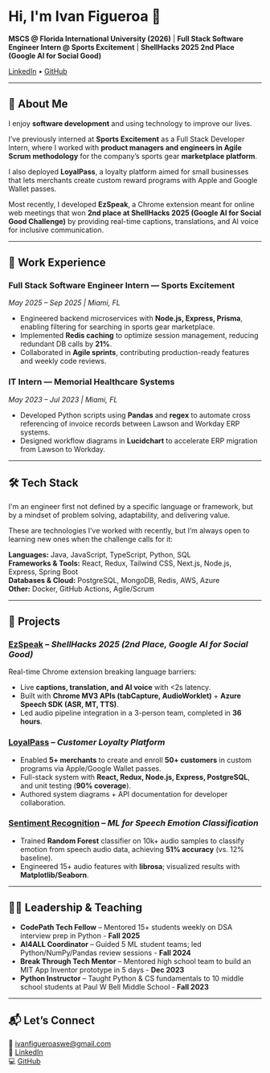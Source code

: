 # Hi, I'm Ivan Figueroa 👋  

**MSCS @ Florida International University (2026)** | **Full Stack Software Engineer Intern @ Sports Excitement** | **ShellHacks 2025 2nd Place (Google AI for Social Good)**  

[LinkedIn](https://linkedin.com/in/IvanFigueroa1) • [GitHub](https://github.com/Ivan-codes99)  

---

## 🚀 About Me  
I enjoy **software development** and using technology to improve our lives.  

I’ve previously interned at **Sports Excitement** as a Full Stack Developer Intern, where I worked with **product managers and engineers in Agile Scrum methodology** for the company’s sports gear **marketplace platform**.  

I also deployed **LoyalPass**, a loyalty platform aimed for small businesses that lets merchants create custom reward programs with Apple and Google Wallet passes. 

Most recently, I developed **EzSpeak**, a Chrome extension meant for online web meetings that won **2nd place at ShellHacks 2025 (Google AI for Social Good Challenge)** by providing real-time captions, translations, and AI voice for inclusive communication.  

---

## 💼 Work Experience  

### **Full Stack Software Engineer Intern — Sports Excitement**  
*May 2025 – Sep 2025 | Miami, FL*  
- Engineered backend microservices with **Node.js, Express, Prisma**, enabling filtering for searching in sports gear marketplace.  
- Implemented **Redis caching** to optimize session management, reducing redundant DB calls by **21%**.  
- Collaborated in **Agile sprints**, contributing production-ready features and weekly code reviews.  

### **IT Intern — Memorial Healthcare Systems**  
*May 2023 – Jul 2023 | Miami, FL*  
- Developed Python scripts using **Pandas** and **regex** to automate cross referencing of invoice records between Lawson and Workday ERP systems.  
- Designed workflow diagrams in **Lucidchart** to accelerate ERP migration from Lawson to Workday. 

---

## 🛠️ Tech Stack  
I'm an engineer first not defined by a specific language or framework, but by a mindset of problem solving, adaptability, and delivering value.

These are technologies I’ve worked with recently, but I’m always open to learning new ones when the challenge calls for it:

**Languages:** Java, JavaScript, TypeScript, Python, SQL  
**Frameworks & Tools:** React, Redux, Tailwind CSS, Next.js, Node.js, Express, Spring Boot  
**Databases & Cloud:** PostgreSQL, MongoDB, Redis, AWS, Azure  
**Other:** Docker, GitHub Actions, Agile/Scrum 

---

## 📌 Projects  

### [EzSpeak](https://github.com/Ivan-codes99/EzSpeak-Shellhacks-2025) – *ShellHacks 2025 (2nd Place, Google AI for Social Good)*  
Real-time Chrome extension breaking language barriers:  
- Live **captions, translation, and AI voice** with <2s latency.  
- Built with **Chrome MV3 APIs (tabCapture, AudioWorklet)** + **Azure Speech SDK (ASR, MT, TTS)**.  
- Led audio pipeline integration in a 3-person team, completed in **36 hours**.  

### [LoyalPass](https://loyalpass.onrender.com/) – *Customer Loyalty Platform*  
- Enabled **5+ merchants** to create and enroll **50+ customers** in custom programs via Apple/Google Wallet passes.  
- Full-stack system with **React, Redux, Node.js, Express, PostgreSQL**, and unit testing (**90% coverage**).  
- Authored system diagrams + API documentation for developer collaboration.  

### [Sentiment Recognition](https://github.com/Ivan-codes99/Speech-sentiment-recognition) – *ML for Speech Emotion Classification*  
- Trained **Random Forest** classifier on 10k+ audio samples to classify emotion from speech audio data, achieving **51% accuracy** (vs. 12% baseline).  
- Engineered 15+ audio features with **librosa**; visualized results with **Matplotlib/Seaborn**.  

---

## 👨‍🏫 Leadership & Teaching  

- **CodePath Tech Fellow** – Mentored 15+ students weekly on DSA interview prep in Python - **Fall 2025** 
- **AI4ALL Coordinator** – Guided 5 ML student teams; led Python/NumPy/Pandas review sessions - **Fall 2024**
- **Break Through Tech Mentor** – Mentored high school team to build an MIT App Inventor prototype in 5 days - **Dec 2023**
- **Python Instructor** – Taught Python & CS fundamentals to 10 middle school students at Paul W Bell Middle School - **Fall 2023**

---

## 📬 Let’s Connect  

📧 [ivanfigueroaswe@gmail.com](mailto:ivanfigueroaswe@gmail.com)  
💼 [LinkedIn](https://linkedin.com/in/IvanFigueroa1)  
💻 [GitHub](https://github.com/Ivan-codes99)  
